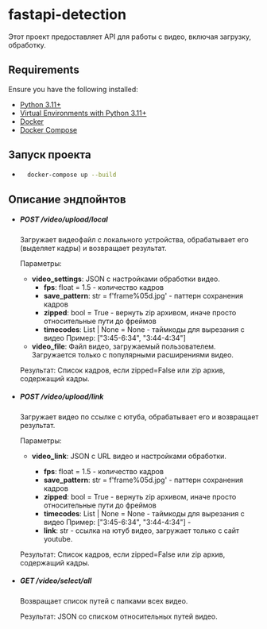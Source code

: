 # fastapi-detection

Этот проект предоставляет API для работы с видео, включая загрузку, обработку.

## Requirements

Ensure you have the following installed:

- [Python 3.11+](https://www.python.org/downloads/)
- [Virtual Environments with Python 3.11+](https://docs.python.org/3/tutorial/venv.html)
- [Docker](https://docs.docker.com/engine/install/)
- [Docker Compose](https://docs.docker.com/compose/install/)

## Запуск проекта

- ```bash
    docker-compose up --build
    ```

## Описание эндпойнтов

- ##### POST /video/upload/local

  Загружает видеофайл с локального устройства, обрабатывает его (выделяет кадры) и возвращает результат.

  Параметры:

  - **video_settings**: JSON с настройками обработки видео.
    - **fps**: float = 1.5 - количество кадров
    - **save_pattern**: str = f'frame%05d.jpg' - паттерн сохранения кадров
    - **zipped**: bool = True - вернуть zip архивом, иначе просто относительные пути до фреймов
    - **timecodes**: List | None = None - таймкоды для вырезания с видео
      Пример: ["3:45-6:34", "3:44-4:34"]
  - **video_file**: Файл видео, загружаемый пользователем. Загружается только с популярными расширениями видео.

  Результат:
  Список кадров, если zipped=False или zip архив, содержащий кадры.

- ##### POST /video/upload/link

  Загружает видео по ссылке с ютуба, обрабатывает его и возвращает результат.

  Параметры:

  - **video_link**: JSON с URL видео и настройками обработки.

    - **fps**: float = 1.5 - количество кадров
    - **save_pattern**: str = f'frame%05d.jpg' - паттерн сохранения кадров
    - **zipped**: bool = True - вернуть zip архивом, иначе просто относительные пути до фреймов
    - **timecodes**: List | None = None - таймкоды для вырезания с видео
      Пример: ["3:45-6:34", "3:44-4:34"] -

    * **link**: str - ссылка на ютуб видео, загружает только с сайт youtube.

  Результат:
  Список кадров, если zipped=False или zip архив, содержащий кадры.

- ##### GET /video/select/all

  Возвращает список путей с папками всех видео.

  Результат:
  JSON со списком относительных путей видео.
